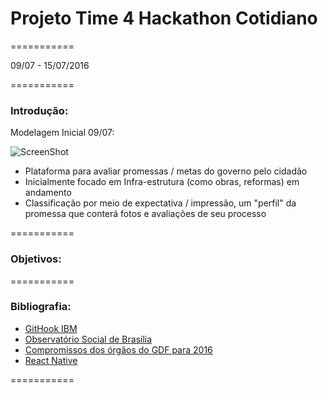 # Projeto Time 4 Hackathon Cotidiano
===========

09/07 - 15/07/2016

===========

### Introdução:

Modelagem Inicial 09/07:

![ScreenShot](img/01-Diagrama1.png)

- Plataforma para avaliar promessas / metas do governo pelo cidadão
- Inicialmente focado em Infra-estrutura (como obras, reformas) em andamento
- Classificação por meio de expectativa / impressão, um "perfil" da promessa que conterá fotos e avaliações de seu processo

===========
### Objetivos:

===========

### Bibliografia:

- [GitHook IBM](https://hub.jazz.net/gitHook/)
- [Observatório Social de Brasília](http://brasilia.osbrasil.org.br/)
- [Compromissos dos órgãos do GDF para 2016](http://brasilia.osbrasil.org.br/blog/2016/04/02/veja-os-compromissos-dos-orgaos-do-gdf-para-2016/)
- [React Native](https://facebook.github.io/react-native/docs)

===========
